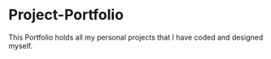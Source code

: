 # Project-Portfolio
This Portfolio holds all my personal projects that I have coded and designed myself.
